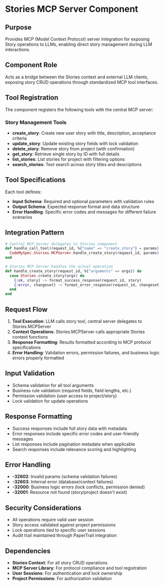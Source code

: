# Stories MCP Server Component

## Purpose
Provides MCP (Model Context Protocol) server integration for exposing Story operations to LLMs, enabling direct story management during LLM interactions.

## Component Role
Acts as a bridge between the Stories context and external LLM clients, exposing story CRUD operations through standardized MCP tool interfaces.

## Tool Registration
The component registers the following tools with the central MCP server:

### Story Management Tools
- **create_story**: Create new user story with title, description, acceptance criteria
- **update_story**: Update existing story fields with lock validation
- **delete_story**: Remove story from project (with confirmation)
- **get_story**: Retrieve single story by ID with full details
- **list_stories**: List stories for project with filtering options
- **search_stories**: Text search across story titles and descriptions

## Tool Specifications
Each tool defines:
- **Input Schema**: Required and optional parameters with validation rules
- **Output Schema**: Expected response format and data structure
- **Error Handling**: Specific error codes and messages for different failure scenarios

## Integration Pattern
```elixir
# Central MCP Server delegates to Stories component
def handle_call_tool(request_id, %{"name" => "create_story"} = params) do
  CodeMySpec.Stories.MCPServer.handle_create_story(request_id, params)
end

# Stories MCP Server handles the actual operation
def handle_create_story(request_id, %{"arguments" => args}) do
  case Stories.create_story(args) do
    {:ok, story} -> format_success_response(request_id, story)
    {:error, changeset} -> format_error_response(request_id, changeset)
  end
end
```

## Request Flow
1. **Tool Execution**: LLM calls story tool, central server delegates to Stories.MCPServer
2. **Context Operations**: Stories.MCPServer calls appropriate Stories context functions
3. **Response Formatting**: Results formatted according to MCP protocol specifications
4. **Error Handling**: Validation errors, permission failures, and business logic errors properly formatted

## Input Validation
- Schema validation for all tool arguments
- Business rule validation (required fields, field lengths, etc.)
- Permission validation (user access to project/story)
- Lock validation for update operations

## Response Formatting
- Success responses include full story data with metadata
- Error responses include specific error codes and user-friendly messages
- List responses include pagination metadata when applicable
- Search responses include relevance scoring and highlighting

## Error Handling
- **-32602**: Invalid params (schema validation failures)
- **-32603**: Internal error (database/context failures)
- **-32000**: Business logic errors (lock conflicts, permission denied)
- **-32001**: Resource not found (story/project doesn't exist)

## Security Considerations
- All operations require valid user session
- Story access validated against project permissions
- Lock operations tied to specific user sessions
- Audit trail maintained through PaperTrail integration

## Dependencies
- **Stories Context**: For all story CRUD operations
- **MCP Server Library**: For protocol compliance and tool registration
- **User Sessions**: For authentication and lock ownership
- **Project Permissions**: For authorization validation